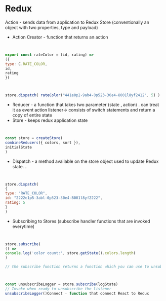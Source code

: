 # Redux





Action - sends data from application to Redux Store \(conventionally an object with two properties, type and payload\)

* Action Creator - function that returns an action 

```javascript


export const rateColor = (id, rating) =>({type: C.RATE_COLOR,id,rating})



store.dispatch( rateColor("441e0p2-9ab4-0p523-30e4-8001l8yf2412", 5) )
```

* Reducer - a function that takes two parameter \(state , action\) . can treat it as event action listener-&gt; consists of switch statements and return a copy of entire state
* Store - keeps redux application state 

```javascript


const store = createStore(
combineReducers({ colors, sort }),
initialState
)
```

* Dispatch - a method available on the store object used to update Redux state. .. 

```javascript


store.dispatch(
{type: "RATE_COLOR",id: "2222e1p5-3abl-0p523-30e4-8001l8yf2222",rating: 5}
)
```

* Subscribing to Stores \(subscribe handler functions that are invoked everytime\) 

```javascript


store.subscribe(
() =>console.log('color count:', store.getState().colors.length)
)

// the subscribe function returns a function which you can use to unsubscribe later



const unsubscribeLogger = store.subscribe(logState)
// Invoke when ready to unsubscribe the listener
unsubscribeLogger()Connect - function that connect React to Redux
```

